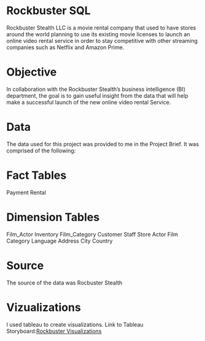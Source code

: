 # Rockbuster SQL
Rockbuster Stealth LLC is a movie rental company that used to have stores around the world planning to use its existing movie licenses to launch an online video rental service in order to stay competitive with other streaming companies such as Netflix and Amazon Prime.
# Objective
In collaboration with the Rockbuster Stealth’s business intelligence (BI) department, the goal is to gain useful insight from the data that will help make a successful launch of the new online video rental Service.
# Data
The data used for this project was provided to me in the Project Brief. It was comprised of the following:
# Fact Tables
Payment
Rental
# Dimension Tables
Film_Actor
Inventory
Film_Category
Customer
Staff
Store
Actor
Film
Category
Language
Address
City
Country
# Source
The source of the data was Rocbuster Stealth
# Vizualizations
I used tableau to create visualizations. Link to Tableau Storyboard:[Rockbuster Visualizations](https://public.tableau.com/app/profile/guillaume.ndatabaye/viz/Task3_10PresentingSQLResuts/Top10Countries)
